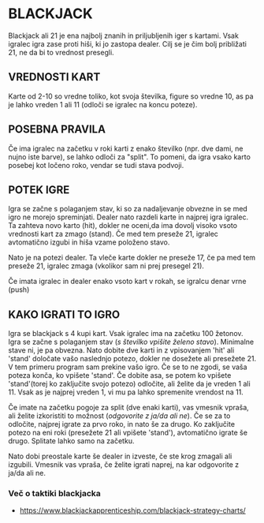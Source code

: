 # BLACKJACK
Blackjack ali 21 je ena najbolj znanih in priljubljenih iger s kartami. Vsak igralec igra zase proti hiši, ki jo zastopa dealer. Cilj se je čim bolj približati 21, ne da bi to vrednost presegli.
## VREDNOSTI KART
Karte od 2-10 so vredne toliko, kot svoja številka, figure so vredne 10, as pa je lahko vreden 1 ali 11 (odloči se igralec na koncu poteze).
## POSEBNA PRAVILA
Če ima igralec na začetku v roki karti z enako številko (npr. dve dami, ne nujno iste barve), se lahko odloči za "split". To pomeni, da igra vsako karto posebej kot ločeno roko, vendar se tudi stava podvoji.

## POTEK IGRE
Igra se začne s polaganjem stav, ki so za nadaljevanje obvezne in se med igro ne morejo spreminjati. Dealer nato razdeli karte in najprej igra igralec. Ta zahteva novo karto (hit), dokler ne oceni,da ima dovolj visoko vsoto vrednosti kart za zmago (stand). Če med tem preseže 21, igralec avtomatično izgubi in hiša vzame položeno stavo.

Nato je na potezi dealer. Ta vleče karte dokler ne preseže 17, če pa med tem preseže 21, igralec zmaga (vkolikor sam ni prej presegel 21).

Če imata igralec in dealer enako vsoto kart v rokah, se igralcu denar vrne (push)

## KAKO IGRATI TO IGRO
Igra se blackjack s 4 kupi kart. Vsak igralec ima na začetku 100 žetonov. Igra se začne s polaganjem stav (*s številko vpišite želeno stavo*). Minimalne stave ni, je pa obvezna. Nato dobite dve karti in z vpisovanjem 'hit' ali 'stand' določate vašo naslednjo potezo, dokler ne dosežete ali presežete 21. V tem primeru program sam prekine vašo igro. Če se to ne zgodi, se vaša poteza konča, ko vpišete 'stand'.
Če dobite asa, se potem ko vpišete 'stand'(torej ko zaključite svojo potezo) odločite, ali želite da je vreden 1 ali 11. Vsak as je najprej vreden 1, vi mu pa lahko spremenite vrendost na 11.

Če imate na začetku pogoje za split (dve enaki karti), vas vmesnik vpraša, ali želite izkoristiti to možnost (*odgovorite z ja/da ali ne*). Če se za to odločite, najprej igrate za prvo roko, in nato še za drugo. Ko zaključite potezo na eni roki (presežete 21 ali vpišete 'stand'), avtomatično igrate še drugo. Splitate lahko samo na začetku.

Nato dobi preostale karte še dealer in izveste, če ste krog zmagali ali izgubili. Vmesnik vas vpraša, če želite igrati naprej, na kar odgovorite z ja/da ali ne.

### Več o taktiki blackjacka
+ https://www.blackjackapprenticeship.com/blackjack-strategy-charts/